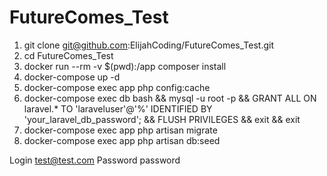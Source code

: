 # FutureComes_Test

1. git clone git@github.com:ElijahCoding/FutureComes_Test.git
2. cd FutureComes_Test
3. docker run --rm -v $(pwd):/app composer install
4. docker-compose up -d
5. docker-compose exec app php config:cache
6. docker-compose exec db bash && mysql -u root -p && GRANT ALL ON laravel.* TO 'laraveluser'@'%' IDENTIFIED BY 'your_laravel_db_password'; && FLUSH PRIVILEGES && exit && exit
7. docker-compose exec app php artisan migrate
8. docker-compose exec app php artisan db:seed


Login test@test.com
Password password
